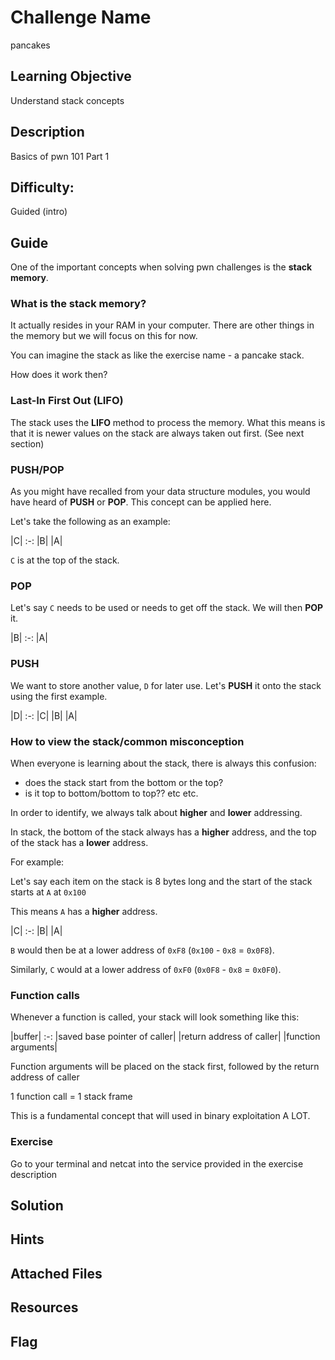 # Challenge Name
pancakes

## Learning Objective
Understand stack concepts

## Description 
Basics of pwn 101 Part 1

## Difficulty:
Guided (intro)

## Guide
One of the important concepts when solving pwn challenges is the **stack memory**.

### What is the stack memory?
It actually resides in your RAM in your computer. There are other things in the memory but we will focus on this for now.

You can imagine the stack as like the exercise name - a pancake stack.

How does it work then?

### Last-In First Out (LIFO)
The stack uses the **LIFO** method to process the memory. What this means is that it is newer values on the stack are always taken out first. (See next section)


### PUSH/POP
As you might have recalled from your data structure modules, you would have heard of **PUSH** or **POP**. This concept can be applied here.

Let's take the following as an example:

|C|
:-:
|B|
|A| 

`C` is at the top of the stack.

### POP
Let's say `C` needs to be used or needs to get off the stack. We will then **POP** it.

|B|
:-:
|A| 

### PUSH
We want to store another value, `D` for later use. Let's **PUSH** it onto the stack using the first example.

|D|
:-:
|C|
|B|
|A| 

### How to view the stack/common misconception
When everyone is learning about the stack, there is always this confusion:

- does the stack start from the bottom or the top?
- is it top to bottom/bottom to top??
etc etc.

In order to identify, we always talk about **higher** and **lower** addressing.

In stack, the bottom of the stack always has a **higher** address, and the top of the stack has a **lower** address.

For example:

Let's say each item on the stack is 8 bytes long and the start of the stack starts at `A` at `0x100`

This means `A` has a **higher** address.

|C|
:-:
|B|
|A| 

`B` would then be at a lower address of `0xF8` (`0x100` - `0x8` = `0x0F8`).

Similarly, `C` would at a lower address of `0xF0` (`0x0F8` - `0x8` = `0x0F0`).


### Function calls

Whenever a function is called, your stack will look something like this:

|buffer|
:-:
|saved base pointer of caller|
|return address of caller| 
|function arguments|

Function arguments will be placed on the stack first, followed by the return address of caller

1 function call = 1 stack frame

This is a fundamental concept that will used in binary exploitation A LOT.


### Exercise
Go to your terminal and netcat into the service provided in the exercise description

## Solution


## Hints


## Attached Files


## Resources


## Flag